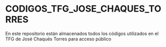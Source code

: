 # CODIGOS_TFG_JOSE_CHAQUES_TORRES
En este repositorio están almacenados todos los códigos utilizados en el TFG de José Chaqués Torres para acceso público
